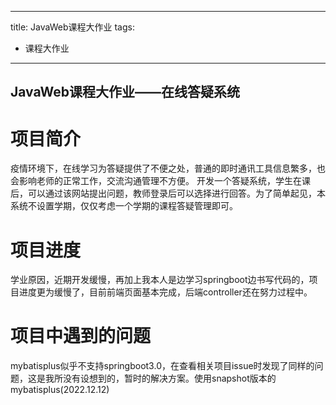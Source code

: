 
---
title: JavaWeb课程大作业
tags: 
  - 课程大作业
---


## JavaWeb课程大作业——在线答疑系统

# 项目简介

疫情环境下，在线学习为答疑提供了不便之处，普通的即时通讯工具信息繁多，也会影响老师的正常工作，交流沟通管理不方便。
开发一个答疑系统，学生在课后，可以通过该网站提出问题，教师登录后可以选择进行回答。为了简单起见，本系统不设置学期，仅仅考虑一个学期的课程答疑管理即可。

# 项目进度

学业原因，近期开发缓慢，再加上我本人是边学习springboot边书写代码的，项目进度更为缓慢了，目前前端页面基本完成，后端controller还在努力过程中。

# 项目中遇到的问题

mybatisplus似乎不支持springboot3.0，在查看相关项目issue时发现了同样的问题，这是我所没有设想到的，暂时的解决方案。使用snapshot版本的mybatisplus(2022.12.12)
